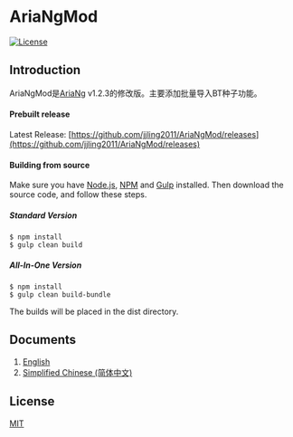# AriaNgMod
[![License](https://img.shields.io/github/license/jjling2011/AriaNgMod.svg?style=flat)](https://github.com/jjling2011/AriaNgMod/blob/master/LICENSE)

## Introduction
AriaNgMod是[AriaNg](https://github.com/mayswind/AriaNg) v1.2.3的修改版。主要添加批量导入BT种子功能。

#### Prebuilt release
Latest Release: [https://github.com/jjling2011/AriaNgMod/releases](https://github.com/jjling2011/AriaNgMod/releases)

#### Building from source
Make sure you have [Node.js](https://nodejs.org/), [NPM](https://www.npmjs.com/) and [Gulp](https://gulpjs.com/) installed. Then download the source code, and follow these steps.

##### Standard Version

    $ npm install
    $ gulp clean build

##### All-In-One Version

    $ npm install
    $ gulp clean build-bundle

The builds will be placed in the dist directory.

## Documents
1. [English](http://ariang.mayswind.net)
2. [Simplified Chinese (简体中文)](http://ariang.mayswind.net/zh_Hans)

## License
[MIT](https://github.com/jjling2011/AriaNg/blob/master/LICENSE)
